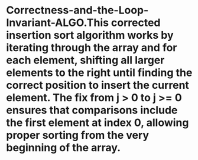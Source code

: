 # Correctness-and-the-Loop-Invariant-ALGO.This corrected insertion sort algorithm works by iterating through the array and for each element, shifting all larger elements to the right until finding the correct position to insert the current element. The fix from j > 0 to j >= 0 ensures that comparisons include the first element at index 0, allowing proper sorting from the very beginning of the array.

